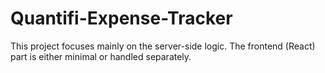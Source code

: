 # Quantifi-Expense-Tracker
This project focuses mainly on the server-side logic. The frontend (React) part is either minimal or handled separately.
